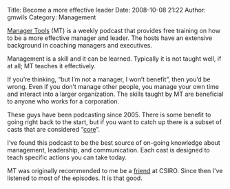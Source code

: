 Title: Become a more effective leader
Date: 2008-10-08 21:22
Author: gmwils
Category: Management

[Manager Tools][] (MT) is a weekly podcast that provides free training
on how to be a more effective manager and leader. The hosts have an
extensive background in coaching managers and executives.

</p>

Management is a skill and it can be learned. Typically it is not taught
well, if at all; MT teaches it effectively.

</p>

If you’re thinking, “but I’m not a manager, I won’t benefit”, then you’d
be wrong. Even if you don’t manage other people, you manage your own
time and interact into a larger organization. The skills taught by MT
are beneficial to anyone who works for a corporation.

</p>

These guys have been podcasting since 2005. There is some benefit to
going right back to the start, but if you want to catch up there is a
subset of casts that are considered “[core][]”.

</p>

I’ve found this podcast to be the best source of on-going knowledge
about management, leadership, and communication. Each cast is designed
to teach specific actions you can take today.

</p>

MT was originally recommended to me be a [friend][] at CSIRO. Since then
I've listened to most of the episodes. It is that good.

</p>

  [Manager Tools]: http://www.manager-tools.com/
  [core]: http://www.manager-tools.com/manager-tools-basics/
  [friend]: http://www.sgi.nu/diary/
